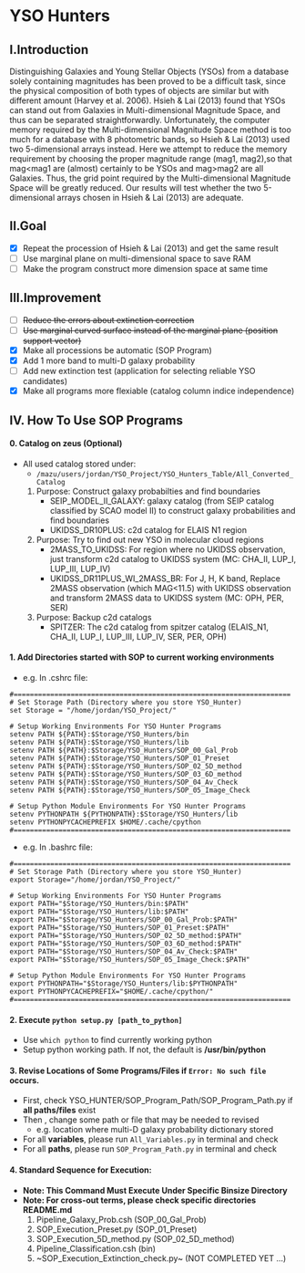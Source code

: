 # **YSO Hunters**
## **I.Introduction**
Distinguishing Galaxies and Young Stellar Objects (YSOs) from a database solely containing magnitudes has been proved to be a difficult task, since the physical composition of both types of objects are similar but with different amount (Harvey et al. 2006). Hsieh & Lai (2013) found that YSOs can stand out from Galaxies in Multi-dimensional Magnitude Space, and thus can be separated straightforwardly. Unfortunately, the computer memory required by the Multi-dimensional Magnitude Space method is too much for a database with 8 photometric bands, so Hsieh & Lai (2013) used two 5-dimensional arrays instead. Here we attempt to reduce the memory requirement by choosing the proper magnitude range (mag1, mag2),so that mag\<mag1 are (almost) certainly to be YSOs and mag\>mag2 are all Galaxies. Thus, the grid point required by the Multi-dimensional Magnitude Space will be greatly reduced. Our results will test whether the two 5-dimensional arrays chosen in Hsieh & Lai (2013) are adequate.

## **II.Goal**
- [x] Repeat the procession of Hsieh & Lai (2013) and get the same result
- [ ] Use marginal plane on multi-dimensional space to save RAM
- [ ] Make the program construct more dimension space at same time

## **III.Improvement**
- [ ] ~~Reduce the errors about extinction correction~~
- [ ] ~~Use marginal curved surface instead of the marginal plane (position support vector)~~
- [x] Make all processions be automatic (SOP Program)
- [x] Add 1 more band to multi-D galaxy probability
- [ ] Add new extinction test (application for selecting reliable YSO candidates)
- [x] Make all programs more flexiable (catalog column indice independence)

## **IV. How To Use SOP Programs**
#### 0. Catalog on zeus (Optional)
- All used catalog stored under:
    - ``` /mazu/users/jordan/YSO_Project/YSO_Hunters_Table/All_Converted_Catalog ```
    1.  Purpose: Construct galaxy probabilties and find boundaries
        - SEIP_MODEL_II_GALAXY: galaxy catalog (from SEIP catalog classified by SCAO model II) to construct galaxy probabilities and find boundaries
        - UKIDSS_DR10PLUS: c2d catalog for ELAIS N1 region
    2.  Purpose: Try to find out new YSO in molecular cloud regions
        - 2MASS_TO_UKIDSS: For region where no UKIDSS observation, just transform c2d catalog to UKIDSS system (MC: CHA_II, LUP_I, LUP_III, LUP_IV)
        - UKIDSS_DR11PLUS_WI_2MASS_BR: For J, H, K band, Replace 2MASS observation (which MAG<11.5) with UKIDSS observation and transform 2MASS data to UKIDSS system (MC: OPH, PER, SER)
    3.  Purpose: Backup c2d catalogs
        - SPITZER: The c2d catalog from spitzer catalog (ELAIS_N1, CHA_II, LUP_I, LUP_III, LUP_IV, SER, PER, OPH)

#### 1. Add Directories started with SOP to current working environments
- e.g. In .cshrc file:
```
#====================================================================
# Set Storage Path (Directory where you store YSO_Hunter)
set Storage = "/home/jordan/YSO_Project/"

# Setup Working Environments For YSO Hunter Programs
setenv PATH ${PATH}:$Storage/YSO_Hunters/bin
setenv PATH ${PATH}:$Storage/YSO_Hunters/lib
setenv PATH ${PATH}:$Storage/YSO_Hunters/SOP_00_Gal_Prob
setenv PATH ${PATH}:$Storage/YSO_Hunters/SOP_01_Preset
setenv PATH ${PATH}:$Storage/YSO_Hunters/SOP_02_5D_method
setenv PATH ${PATH}:$Storage/YSO_Hunters/SOP_03_6D_method
setenv PATH ${PATH}:$Storage/YSO_Hunters/SOP_04_Av_Check
setenv PATH ${PATH}:$Storage/YSO_Hunters/SOP_05_Image_Check

# Setup Python Module Environments For YSO Hunter Programs
setenv PYTHONPATH ${PYTHONPATH}:$Storage/YSO_Hunters/lib
setenv PYTHONPYCACHEPREFIX $HOME/.cache/cpython
#====================================================================
```
- e.g. In .bashrc file:

```
#====================================================================
# Set Storage Path (Directory where you store YSO_Hunter)
export Storage="/home/jordan/YSO_Project/"

# Setup Working Environments For YSO Hunter Programs
export PATH="$Storage/YSO_Hunters/bin:$PATH"
export PATH="$Storage/YSO_Hunters/lib:$PATH"
export PATH="$Storage/YSO_Hunters/SOP_00_Gal_Prob:$PATH"
export PATH="$Storage/YSO_Hunters/SOP_01_Preset:$PATH"
export PATH="$Storage/YSO_Hunters/SOP_02_5D_method:$PATH"
export PATH="$Storage/YSO_Hunters/SOP_03_6D_method:$PATH"
export PATH="$Storage/YSO_Hunters/SOP_04_Av_Check:$PATH"
export PATH="$Storage/YSO_Hunters/SOP_05_Image_Check:$PATH"

# Setup Python Module Environments For YSO Hunter Programs
export PYTHONPATH="$Storage/YSO_Hunters/lib:$PYTHONPATH"
export PYTHONPYCACHEPREFIX="$HOME/.cache/cpython/"
#====================================================================
```

#### 2. Execute ```python setup.py [path_to_python]```
- Use ```which python``` to find currently working python
- Setup python working path. If not, the default is **/usr/bin/python**

#### 3. Revise Locations of Some Programs/Files if ```Error: No such file``` occurs.
- First, check YSO_HUNTER/SOP_Program_Path/SOP_Program_Path.py if **all paths/files** exist
- Then , change some path or file that may be needed to revised
	- e.g. location where multi-D galaxy probability dictionary stored
- For all __variables__, please run ```All_Variables.py``` in terminal and check 
- For all __paths__, please run ```SOP_Program_Path.py``` in terminal and check

#### 4. Standard Sequence for Execution:
- **Note: This Command Must Execute Under Specific Binsize Directory**
- **Note: For cross-out terms, please check specific directories README.md**
    1. Pipeline_Galaxy_Prob.csh (SOP_00_Gal_Prob)
    2. SOP_Execution_Preset.py (SOP_01_Preset)
    3. SOP_Execution_5D_method.py (SOP_02_5D_method)
    4. Pipeline_Classification.csh (bin)
    5. ~SOP_Execution_Extinction_check.py~ (NOT COMPLETED YET ...)
